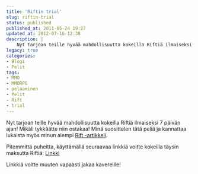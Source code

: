 ```yaml
---
title: 'Riftin trial'
slug: riftin-trial
status: published
published_at: 2011-05-24 19:27
updated_at: 2012-07-16 12:38
description: |
    Nyt tarjoan teille hyvää mahdollisuutta kokeilla Riftiä ilmaiseksi 7 päivän ajan! Mikäli tykkäätte niin ostakaa! Minä suosittelen tätä peliä ja kannattaa lukaista myös minun aiempi Rift -artikkeli. Pitemmittä puheitta, käyttämällä seuraavaa linkkiä voitte kokeilla täysin maksutta Riftiä: Linkki Linkkiä voitte muuten vapaasti jakaa kavereille!
legacy: true
categories:
- Blogi
- Pelit
tags:
- MMO
- MMORPG
- pelaaminen
- Pelit
- Rift
- trial
---
```


<p>Nyt tarjoan teille hyvää mahdollisuutta kokeilla Riftiä ilmaiseksi 7 päivän ajan! Mikäli tykkäätte niin ostakaa! Minä suosittelen tätä peliä ja kannattaa lukaista myös minun aiempi <a title="Rift" href="https://markokaartinen.net/rift/">Rift -artikkeli</a>.</p>
<p>Pitemmittä puheitta, käyttämällä seuraavaa linkkiä voitte kokeilla täysin maksutta Riftiä: <a href="http://www.riftgame.com/en/products/ascend-a-friend/invite.php?voucher=TD3PX9TWLFNN7J9WRFFL&amp;utm_source=manual&amp;utm_medium=social&amp;utm_campaign=ascend_invite" target="_blank">Linkki</a></p>
<p>Linkkiä voitte muuten vapaasti jakaa kavereille!</p>